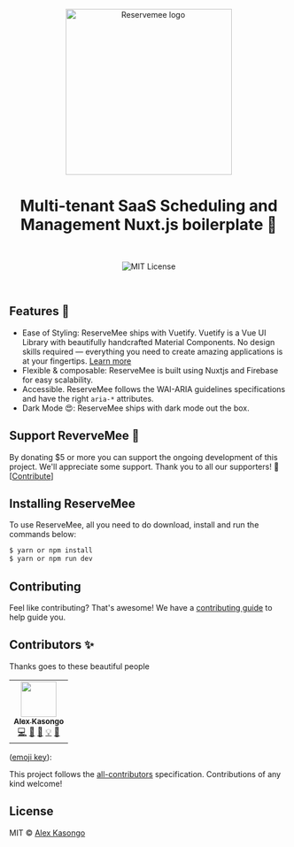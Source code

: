 <p align="center">
  <a href="https://github.com/reservemee/reservemee">
    <img src="https://github.com/alexkasongo/reservemee/static/reservemee.png?raw=true" alt="Reservemee logo" width="300" />
  </a>
</p>

<h1 align="center">Multi-tenant SaaS Scheduling and Management Nuxt.js boilerplate 🌱</h1>

<br>

<p align="center">
  <img alt="MIT License" src="https://img.shields.io/github/license/chakra-ui/chakra-ui"/>
  </a>
</p>
<br />

## Features 🚀

- Ease of Styling: ReserveMee ships with Vuetify. Vuetify is a Vue UI Library with beautifully handcrafted Material Components. No design skills required — everything you need to create amazing applications is at your fingertips.
  [Learn more](https://vuetifyjs.com/en/)
- Flexible & composable: ReserveMee is built using Nuxtjs and Firebase for easy scalability.
- Accessible. ReserveMee follows the WAI-ARIA guidelines specifications
  and have the right `aria-*` attributes.
- Dark Mode 😍: ReserveMee ships with dark mode out the box.

## Support ReverveMee 💖

By donating \$5 or more you can support the ongoing development of this project.
We'll appreciate some support. Thank you to all our supporters! 🙏
[[Contribute](https://www.buymeacoffee.com/alexkasongo)]

## Installing ReserveMee

To use ReserveMee, all you need to do download, install and run the commands below:

```sh
$ yarn or npm install
$ yarn or npm run dev
```
## Contributing

Feel like contributing? That's awesome! We have a
[contributing guide](./CONTRIBUTING.md) to help guide you.

## Contributors ✨

Thanks goes to these beautiful people

<!-- ALL-CONTRIBUTORS-LIST:START - Do not remove or modify this section -->
<!-- prettier-ignore-start -->
<!-- markdownlint-disable -->
<table>
  <tr>
    <td align="center"><a href="https://github.com/alexkasongo"><img src="https://avatars2.githubusercontent.com/u/43553652?s=460&u=164e6aa65f5640ff9ff5ffc9b737458fa5002bfb&v=4" width="64px;" alt=""/><br /><sub><b>Alex Kasongo</b></sub></a><br /><a href="https://github.com/reservemee/reservemee/commits?author=alexkasongo" title="Code">💻</a> <a href="#maintenance-alexkasongo" title="Maintenance">🚧</a> <a href="https://github.com/reservemee/reservemee/commits?author=alexkasongo" title="Documentation">📖</a> <a href="#example-alexkasongo" title="Examples">💡</a> <a href="#design-alexkasongo" title="Design">🎨</a></td>
    
  
</table>

<!-- markdownlint-restore -->
<!-- prettier-ignore-end -->

<!-- ALL-CONTRIBUTORS-LIST:END -->

([emoji key](https://allcontributors.org/docs/en/emoji-key)):

This project follows the
[all-contributors](https://github.com/all-contributors/all-contributors)
specification. Contributions of any kind welcome!

## License

MIT © [Alex Kasongo](https://github.com/alexkasongo)
